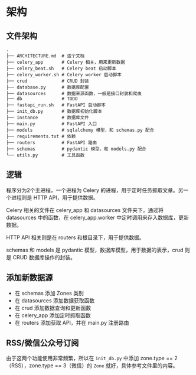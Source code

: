 # 架构

## 文件架构

```plaintext
.
├── ARCHITECTURE.md  # 这个文档
├── celery_app       # Celery 相关，用来更新数据
├── celery_beat.sh   # Celery beat 启动脚本
├── celery_worker.sh # Celery worker 启动脚本
├── crud             # CRUD 封装
├── database.py      # 数据库配置
├── datasources      # 数据来源函数，一般是接口封装和爬虫
├── db               # TODO
├── fastapi_run.sh   # FastAPI 启动脚本
├── init_db.py       # 数据库初始化脚本
├── instance         # 数据库文件
├── main.py          # FastAPI 入口
├── models           # sqlalchemy 模型，和 schemas.py 配合
├── requirements.txt # 依赖
├── routers          # FastAPI 路由
├── schemas          # pydantic 模型，和 models.py 配合
└── utils.py         # 工具函数
```

## 逻辑

程序分为2个主进程，一个进程为 Celery 的进程，用于定时任务抓取文章。另一个进程则是 HTTP API，用于提供数据。

Celery 相关的文件在 celery_app 和 datasources 文件夹下，通过将 datasources 中的函数，在 celery_app.worker 中定时调用来存入数据库，更新数据。

HTTP API 相关则是在 routers 和根目录下，用于提供数据。

schemas 和 models 是 pydantic 模型，数据库模型，用于数据的表示，crud 则是 CRUD 数据库操作的封装。

## 添加新数据源

- 在 schemas 添加 Zones 类别
- 在 datasources 添加数据获取函数
- 在 crud 添加数据查询和更新函数
- 在 celery_app 添加定时抓取函数
- 在 routers 添加获取 API，并在 main.py 注册路由

## RSS/微信公众号订阅

由于这两个功能使用非常频繁，所以在 `init_db.py` 中添加 zone.type == 2（RSS），zone.type == 3（微信）的 `Zone` 就好，具体参考文件里的内容。
